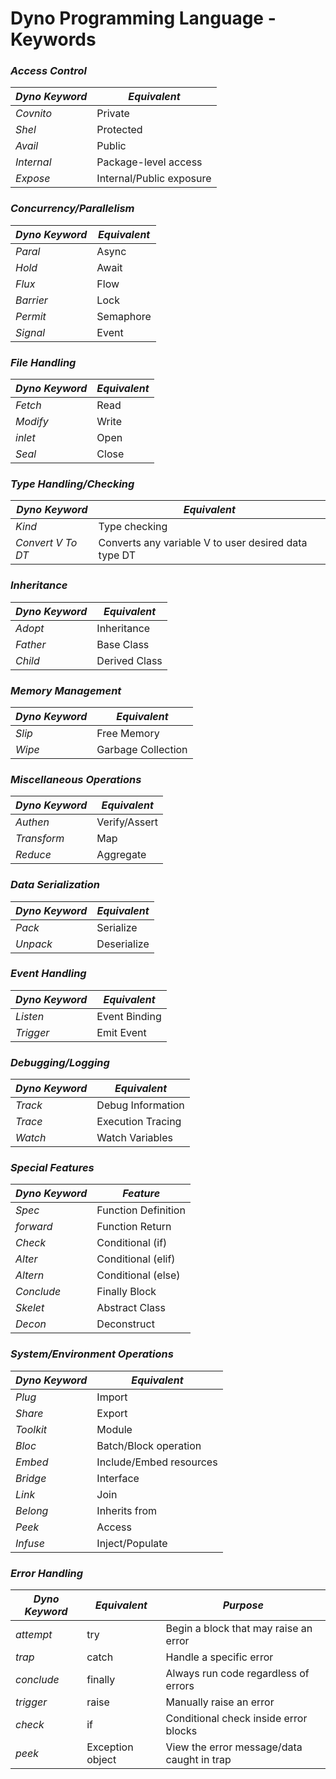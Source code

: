 # Dyno Programming Language - Keywords

### *Access Control*
| *Dyno Keyword* | *Equivalent*         |
|----------------|----------------------|
| *Covnito*      | Private              |
| *Shel*         | Protected            |
| *Avail*        | Public               |
| *Internal*     | Package-level access |
| *Expose*       | Internal/Public exposure |

### *Concurrency/Parallelism*
| *Dyno Keyword* | *Equivalent*         |
|----------------|----------------------|
| *Paral*        | Async                |
| *Hold*         | Await                |
| *Flux*         | Flow                 |
| *Barrier*      | Lock                 |
| *Permit*       | Semaphore            |
| *Signal*       | Event                |

### *File Handling*
| *Dyno Keyword* | *Equivalent*         |
|----------------|----------------------|
| *Fetch*        | Read                 |
| *Modify*       | Write                |
| *inlet*        | Open                 |
| *Seal*         | Close                |

### *Type Handling/Checking*
| *Dyno Keyword*     | *Equivalent*         |
|--------------------|----------------------|
| *Kind*             | Type checking        |
| *Convert V To DT*  | Converts any variable V to user desired data type DT |

### *Inheritance*
| *Dyno Keyword* | *Equivalent*         |
|----------------|----------------------|
| *Adopt*        | Inheritance          |
| *Father*       | Base Class           |
| *Child*        | Derived Class        |

### *Memory Management*
| *Dyno Keyword* | *Equivalent*         |
|----------------|----------------------|
| *Slip*         | Free Memory          |
| *Wipe*         | Garbage Collection   |

### *Miscellaneous Operations*
| *Dyno Keyword* | *Equivalent*         |
|----------------|----------------------|
| *Authen*       | Verify/Assert        |
| *Transform*    | Map                  |
| *Reduce*       | Aggregate            |

### *Data Serialization*
| *Dyno Keyword* | *Equivalent*         |
|----------------|----------------------|
| *Pack*         | Serialize            |
| *Unpack*       | Deserialize          |

### *Event Handling*
| *Dyno Keyword* | *Equivalent*         |
|----------------|----------------------|
| *Listen*       | Event Binding        |
| *Trigger*      | Emit Event           |

### *Debugging/Logging*
| *Dyno Keyword* | *Equivalent*         |
|----------------|----------------------|
| *Track*        | Debug Information    |
| *Trace*        | Execution Tracing    |
| *Watch*        | Watch Variables      |

### *Special Features*
| *Dyno Keyword* | *Feature*            |
|----------------|----------------------|
| *Spec*         | Function Definition  |
| *forward*         | Function Return      |
| *Check*        | Conditional (if)     |
| *Alter*        | Conditional (elif)   |
| *Altern*       | Conditional (else)   |
| *Conclude*     | Finally Block        |
| *Skelet*       | Abstract Class       |
| *Decon*        | Deconstruct          |

### *System/Environment Operations*
| *Dyno Keyword* | *Equivalent*         |
|----------------|----------------------|
| *Plug*         | Import               |
| *Share*        | Export               |
| *Toolkit*      | Module               |
| *Bloc*         | Batch/Block operation|
| *Embed*        | Include/Embed resources|
| *Bridge*       | Interface            |
| *Link*         | Join                 |
| *Belong*       | Inherits from        |
| *Peek*         | Access               |
| *Infuse*       | Inject/Populate      |

### *Error Handling*
| *Dyno Keyword* | *Equivalent*         | *Purpose*                          |
|----------------|----------------------|----------------------------------|
| *attempt*      | try                  | Begin a block that may raise an error |
| *trap*         | catch                | Handle a specific error           |
| *conclude*     | finally              | Always run code regardless of errors |
| *trigger*      | raise                | Manually raise an error           |
| *check*        | if                   | Conditional check inside error blocks |
| *peek*         | Exception object     | View the error message/data caught in trap |
